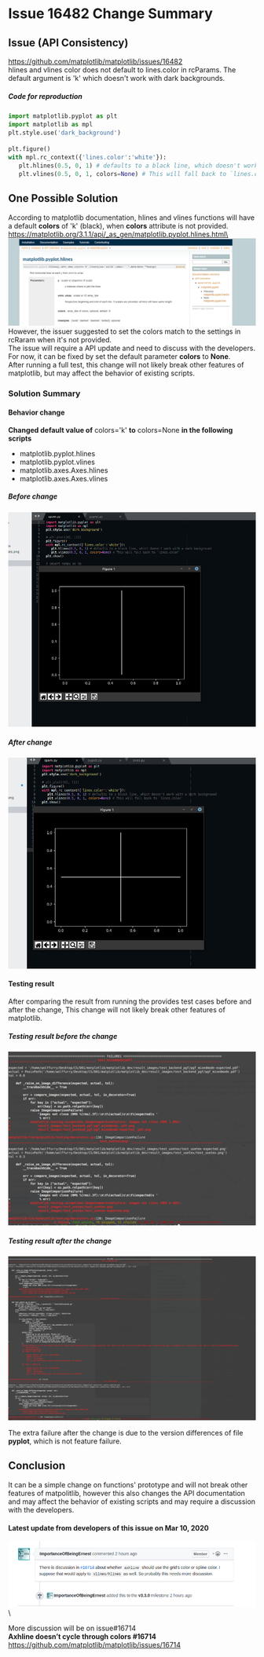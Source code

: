 # Issue 16482 Change Summary
## Issue (API Consistency)
https://github.com/matplotlib/matplotlib/issues/16482  
hlines and vlines color does not default to lines.color in rcParams. The default argument is 'k' which doesn't work with dark backgrounds.
##### Code for reproduction
```python
import matplotlib.pyplot as plt
import matplotlib as mpl
plt.style.use('dark_background')

plt.figure()
with mpl.rc_context({'lines.color':'white'}):
   plt.hlines(0.5, 0, 1) # defaults to a black line, which doesn't work with a dark background
   plt.vlines(0.5, 0, 1, colors=None) # This will fall back to `lines.color`
```

## One Possible Solution
According to matplotlib documentation, hlines and vlines functions will have a default **colors** of 'k' (black), when **colors** attribute is not provided.\
https://matplotlib.org/3.1.1/api/_as_gen/matplotlib.pyplot.hlines.html\
![matp](./matplotlib_hlines_doc.png)
However, the issuer suggested to set the colors match to the settings in rcRaram when it's not provided.\
The issue will require a API update and need to discuss with the developers.\
For now, it can be fixed by set the default parameter **colors** to **None**.\
After running a full test, this change will not likely break other features of matplotlib, but may affect the behavior of existing scripts.

### Solution Summary
#### Behavior change
**Changed default value of** colors='k' **to** colors=None **in the following scripts**
* matplotlib.pyplot.hlines
* matplotlib.pyplot.vlines
* matplotlib.axes.Axes.hlines
* matplotlib.axes.Axes.vlines
##### Before change
![matp](./before.png)
##### After change
![matp](./after.png)

#### Testing result
After comparing the result from running the provides test cases before and after the change, This change will not likely break other features of matplotlib.
##### Testing result before the change
![matp](./16482_test_before.png)

##### Testing result after the change
![matp](./16482_test_after.png)

The extra failure after the change is due to the version differences of file **pyplot**, which is not feature failure.
## Conclusion
It can be a simple change on functions' prototype and will not break other features of matpolitlib, however this also changes the API documentation and may affect the behavior of existing scripts and may require a discussion with the developers.

#### Latest update from developers of this issue on Mar 10, 2020
![matp](./update.png)\

More discussion will be on issue#16714\
**Axhline doesn’t cycle through colors #16714**\
https://github.com/matplotlib/matplotlib/issues/16714

